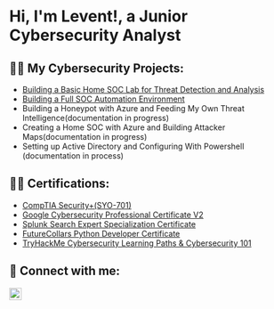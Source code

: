 <h1>Hi, I'm Levent!, a Junior Cybersecurity Analyst<br/></h1>

<h2>👨‍💻 My Cybersecurity Projects:</h2>

- [Building a Basic Home SOC Lab for Threat Detection and Analysis](https://github.com/LeventKaraagac/BasicHomeSOCLab)
- [Building a Full SOC Automation Environment](https://github.com/LeventKaraagac/BuildingFullSOCAutomationEnvironment)
- Building a Honeypot with Azure and Feeding My Own Threat Intelligence(documentation in progress)
- Creating a Home SOC with Azure and Building Attacker Maps(documentation in progress)
- Setting up Active Directory and Configuring With Powershell (documentation in process)



  
<h2>👨‍💻 Certifications:</h2>

- [CompTIA Security+(SYO-701)](https://www.credly.com/earner/earned/badge/f50f0c19-07de-4ace-ab45-96cd4dca3faf)
- [Google Cybersecurity Professional Certificate V2](https://www.credly.com/earner/earned/badge/811a3783-e132-49eb-9533-210cb19b59fb)
- [Splunk Search Expert Specialization Certificate](https://i.imgur.com/GfIOsm7.jpeg)
- [FutureCollars Python Developer Certificate](https://i.imgur.com/L0pzBZp.png)
- [TryHackMe Cybersecurity Learning Paths & Cybersecurity 101](https://i.imgur.com/6lagg25.png)

<h2> 🤳 Connect with me:</h2>

[<img align="left" alt="LeventKaraagac | LinkedIn" width="22px" src="https://cdn.jsdelivr.net/npm/simple-icons@v3/icons/linkedin.svg" />][linkedin]

[linkedin]: https://www.linkedin.com/in/levent-karaagac/

<!--
Here are some ideas to get you started:

- 🔭 I’m currently working on ...
- 🌱 I’m currently learning ...
- 👯 I’m looking to collaborate on ...
- 🤔 I’m looking for help with ...
- 💬 Ask me about ...
- 📫 How to reach me: ...
- 😄 Pronouns: ...
- ⚡ Fun fact: ...
-->
